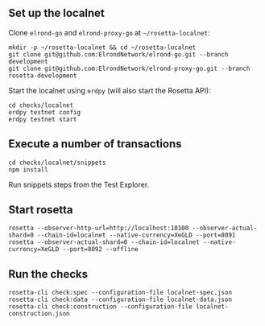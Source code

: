 ## Set up the localnet

Clone `elrond-go` and `elrond-proxy-go` at `~/rosetta-localnet`:

```
mkdir -p ~/rosetta-localnet && cd ~/rosetta-localnet
git clone git@github.com:ElrondNetwork/elrond-go.git --branch development
git clone git@github.com:ElrondNetwork/elrond-proxy-go.git --branch rosetta-development
```

Start the localnet using `erdpy` (will also start the Rosetta API):

```
cd checks/localnet
erdpy testnet config
erdpy testnet start
```

## Execute a number of transactions

```
cd checks/localnet/snippets
npm install
```

Run snippets steps from the Test Explorer.

## Start rosetta

```
rosetta --observer-http-url=http://localhost:10100 --observer-actual-shard=0 --chain-id=localnet --native-currency=XeGLD --port=8091
rosetta --observer-actual-shard=0 --chain-id=localnet --native-currency=XeGLD --port=8092 --offline
```

## Run the checks

```
rosetta-cli check:spec --configuration-file localnet-spec.json
rosetta-cli check:data --configuration-file localnet-data.json
rosetta-cli check:construction --configuration-file localnet-construction.json
```
